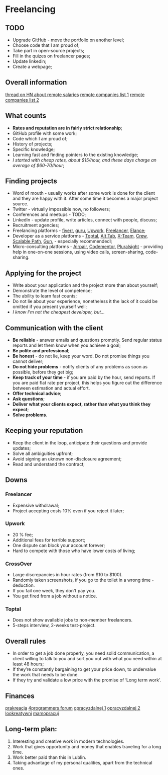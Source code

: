 # Freelancing

## TODO
* Upgrade GitHub - move the portfolio on another level;
* Choose code that I am proud of;
* Take part in open-source projects;
* Fill in the quizes on freelancer pages;
* Update linkedin;
* Create a webpage;

## Overall information
[thread on HN about remote salaries](https://news.ycombinator.com/item?id=19024575&utm_source=hackernewsletter&utm_medium=email&utm_term=working)
[remote companies list 1](https://docs.google.com/spreadsheets/d/1VOehQv0bOs2pY7RkKJ8RmlUbuu8UmSgzfvjR0m5hyxQ/edit#gid=1145296357)
[remote companies list 2](https://docs.google.com/spreadsheets/d/1TLJSlNxCbwRNxy14Toe1PYwbCTY7h0CNHeer9J0VRzE/edit#gid=1279011369)

## What counts
* **Rates and reputation are in fairly strict relationship**;
* GitHub profile with some work;
* Code which I am proud of;
* History of projects;
* Specific knowledge;
* Learning fast and finding pointers to the existing knowledge;
* *I started with cheap rates, about $15/hour, and these days charge an average of $60-70/hour*;

## Finding projects
* Word of mouth - usually works after some work is done for the client and they are happy with it. After some time it becomes a major project source.
* Twitter - virtually impossible now, no followers;
* Conferences and meetups - TODO;
* LinkedIn - update profile, write articles, connect with people, discuss;
* Recruitment agencies;
* Freelancing platforms - [fiverr](https://www.fiverr.com/), [guru](https://www.guru.com/), [Upwork](https://www.upwork.com/), [Freelancer](https://www.freelancer.com/), [Elance](https://www.upwork.com/);
* Developer as a service platforms - [Toptal](https://www.toptal.com/), [Alt Tab](), [X-Team](https://x-team.com/), [Crew](), [Scalable Path](https://www.scalablepath.com), [Gun](https://www.gun.io/), []() - especially recommendedl;
* Micro-consulting platforms - [Airpair](https://www.airpair.com/), [Codementor](https://www.codementor.io/), [Pluralsight](https://www.pluralsight.com/) - providing help in one-on-one sessions, using video calls, screen-sharing, code-sharing.

## Applying for the project
* Write about your application and the project more than about yourself;
* Demonstrate the level of competence;
* The ability to learn fast counts;
* Do not lie about your experience, nonetheless it the lack of it could be omitted if you present yourself well;
* *I know I'm not the cheapest developer, but...*

## Communication with the client
* **Be reliable** - answer emails and questions promptly. Send regular status reports and let them know when you achieve a goal;
* **Be polite and professional**;
* **Be honest** - do not lie, keep your word. Do not promise things you cannot deliver;
* **Do not hide problems** - notify clients of any problems as soon as possible, before they get big;
* **Keep track of your time** - if you are paid by the hour, send reports. If you are paid flat rate per project, this helps you figure out the difference between estimation and actual effort.
* **Offer technical advice**;
* **Ask questions**;
* **Deliver what your clients expect, rather than what you think they expect**;
* **Solve problems**.

## Keeping your reputation
* Keep the client in the loop, anticipate their questions and provide updates;
* Solve all ambiguities upfront;
* Avoid signing an uknown non-disclosure agreement;
* Read and understand the contract;

## Downs
### Freelancer
* Expensive withdrawal;
* Project accepting costs 10% even if you reject it later;

### Upwork
* 20 % fee;
* Additional fees for terrible support;
* One dispute can block your account forever;
* Hard to compete with those who have lower costs of living;

### CrossOver
* Large discrepancies in hour rates (from $10 to $100).
* Randomly taken screenshots, if you go to the toilet in a wrong time - deduction.
* If you fail one week, they don't pay you.
* You get fired from a job without a notice.

### Toptal
* Does not show available jobs to non-member freelancers.
* 5-steps interview, 2-weeks test-project.

## Overall rules
* In order to get a job done properly, you need solid communication, a client willing to talk to you and sort you out with what you need within at least 48 hours;
* If they’re constantly bargaining to get your price down, to undervalue the work that needs to be done.
* If they try and validate a low price with the promise of ‘Long term work’.

## Finances
[prakreacja](https://prakreacja.pl/freelancer-dzialalnosc/)
[4programmers forum](https://4programmers.net/Forum/Off-Topic/284627-upwork_rozliczenie_bez_dg?page=1)
[opracyzdalnej 1](http://opracyzdalnej.pl/4-najwieksze-finansowe-bledy-freelancerow/)
[opracyzdalnej 2](http://opracyzdalnej.pl/jak-rozliczyc-prace-zdalna-i-zabezpieczyc-swoje-wynagrodzenie-2/)
[lookreatywni](http://lookreatywni.pl/prawo-dla-freelancera/rozliczenia-podatkowe-freelancerow/)
[mamopracuj](https://mamopracuj.pl/freelancer-bez-dzialalnosci-jak-mozesz-sie-rozliczyc/)

## Long-term plan:
1. Interesting and creative work in modern technologies.
2. Work that gives opportunity and money that enables traveling for a long time.
3. Work better paid than this in Lublin.
4. Taking advantage of my personal qualities, apart from the technical ones.
